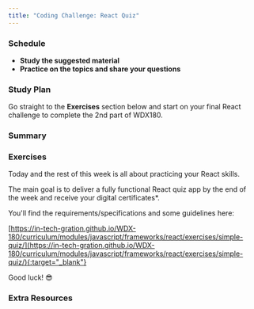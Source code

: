 ```yaml
---
title: "Coding Challenge: React Quiz"
---
```


### Schedule

  - **Study the suggested material**
  - **Practice on the topics and share your questions**

### Study Plan

  Go straight to the **Exercises** section below and start on your final React challenge to complete the 2nd part of WDX180.

### Summary

### Exercises

Today and the rest of this week is all about practicing your React skills.

The main goal is to deliver a fully functional React quiz app by the end of the week and receive your digital certificates*.

You'll find the requirements/specifications and some guidelines here:

[https://in-tech-gration.github.io/WDX-180/curriculum/modules/javascript/frameworks/react/exercises/simple-quiz/](https://in-tech-gration.github.io/WDX-180/curriculum/modules/javascript/frameworks/react/exercises/simple-quiz/){:target="_blank"}

Good luck! :sunglasses:

### Extra Resources

